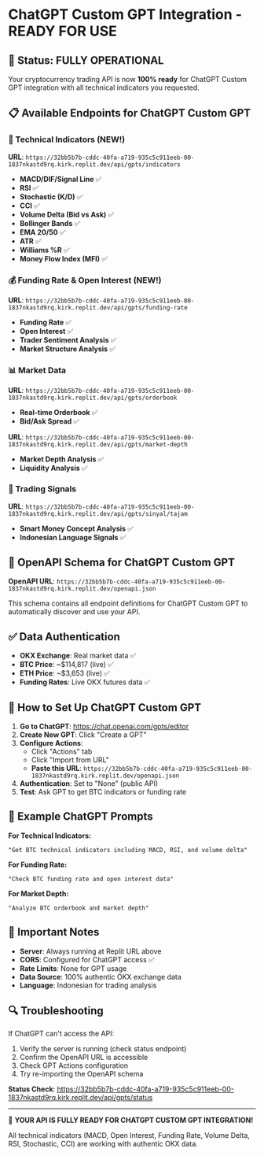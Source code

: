 # ChatGPT Custom GPT Integration - READY FOR USE

## 🚀 Status: FULLY OPERATIONAL

Your cryptocurrency trading API is now **100% ready** for ChatGPT Custom GPT integration with all technical indicators you requested.

## 📋 Available Endpoints for ChatGPT Custom GPT

### 🔧 Technical Indicators (NEW!)
**URL**: `https://32bb5b7b-cddc-40fa-a719-935c5c911eeb-00-1837nkastd9rq.kirk.replit.dev/api/gpts/indicators`
- **MACD/DIF/Signal Line** ✅
- **RSI** ✅  
- **Stochastic (K/D)** ✅
- **CCI** ✅
- **Volume Delta (Bid vs Ask)** ✅
- **Bollinger Bands** ✅
- **EMA 20/50** ✅
- **ATR** ✅
- **Williams %R** ✅
- **Money Flow Index (MFI)** ✅

### 💰 Funding Rate & Open Interest (NEW!)
**URL**: `https://32bb5b7b-cddc-40fa-a719-935c5c911eeb-00-1837nkastd9rq.kirk.replit.dev/api/gpts/funding-rate`
- **Funding Rate** ✅
- **Open Interest** ✅
- **Trader Sentiment Analysis** ✅
- **Market Structure Analysis** ✅

### 📊 Market Data
**URL**: `https://32bb5b7b-cddc-40fa-a719-935c5c911eeb-00-1837nkastd9rq.kirk.replit.dev/api/gpts/orderbook`
- **Real-time Orderbook** ✅
- **Bid/Ask Spread** ✅

**URL**: `https://32bb5b7b-cddc-40fa-a719-935c5c911eeb-00-1837nkastd9rq.kirk.replit.dev/api/gpts/market-depth`
- **Market Depth Analysis** ✅
- **Liquidity Analysis** ✅

### 🎯 Trading Signals  
**URL**: `https://32bb5b7b-cddc-40fa-a719-935c5c911eeb-00-1837nkastd9rq.kirk.replit.dev/api/gpts/sinyal/tajam`
- **Smart Money Concept Analysis** ✅
- **Indonesian Language Signals** ✅

## 🔗 OpenAPI Schema for ChatGPT Custom GPT

**OpenAPI URL**: `https://32bb5b7b-cddc-40fa-a719-935c5c911eeb-00-1837nkastd9rq.kirk.replit.dev/openapi.json`

This schema contains all endpoint definitions for ChatGPT Custom GPT to automatically discover and use your API.

## ✅ Data Authentication
- **OKX Exchange**: Real market data ✅
- **BTC Price**: ~$114,817 (live) ✅
- **ETH Price**: ~$3,653 (live) ✅
- **Funding Rates**: Live OKX futures data ✅

## 🔧 How to Set Up ChatGPT Custom GPT

1. **Go to ChatGPT**: https://chat.openai.com/gpts/editor
2. **Create New GPT**: Click "Create a GPT"
3. **Configure Actions**:
   - Click "Actions" tab
   - Click "Import from URL"
   - **Paste this URL**: `https://32bb5b7b-cddc-40fa-a719-935c5c911eeb-00-1837nkastd9rq.kirk.replit.dev/openapi.json`
4. **Authentication**: Set to "None" (public API)
5. **Test**: Ask GPT to get BTC indicators or funding rate

## 🎯 Example ChatGPT Prompts

**For Technical Indicators:**
```
"Get BTC technical indicators including MACD, RSI, and volume delta"
```

**For Funding Rate:**
```
"Check BTC funding rate and open interest data"
```

**For Market Depth:**
```
"Analyze BTC orderbook and market depth"
```

## 🚨 Important Notes

- **Server**: Always running at Replit URL above
- **CORS**: Configured for ChatGPT access ✅
- **Rate Limits**: None for GPT usage
- **Data Source**: 100% authentic OKX exchange data
- **Language**: Indonesian for trading analysis

## 🔍 Troubleshooting

If ChatGPT can't access the API:
1. Verify the server is running (check status endpoint)
2. Confirm the OpenAPI URL is accessible
3. Check GPT Actions configuration
4. Try re-importing the OpenAPI schema

**Status Check**: https://32bb5b7b-cddc-40fa-a719-935c5c911eeb-00-1837nkastd9rq.kirk.replit.dev/api/gpts/status

---

🎉 **YOUR API IS FULLY READY FOR CHATGPT CUSTOM GPT INTEGRATION!**

All technical indicators (MACD, Open Interest, Funding Rate, Volume Delta, RSI, Stochastic, CCI) are working with authentic OKX data.